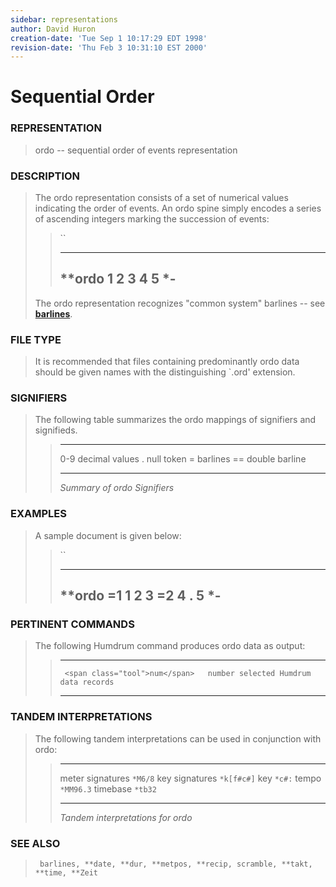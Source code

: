 ```yaml
---
sidebar: representations
author: David Huron
creation-date: 'Tue Sep 1 10:17:29 EDT 1998'
revision-date: 'Thu Feb 3 10:31:10 EST 2000'
---
```



Sequential Order
===========================================

### REPRESENTATION

> <span class="rep">ordo</span> \-- sequential order of events representation

### DESCRIPTION

> The <span class="rep">ordo</span> representation consists of a set of numerical values
> indicating the order of events. An <span class="rep">ordo</span> spine simply encodes a
> series of ascending integers marking the succession of events:
>
> > ``
> >
> >   ----------
> >   \*\*ordo
> >   1
> >   2
> >   3
> >   4
> >   5
> >   \*-
> >   ----------
> >
> The <span class="rep">ordo</span> representation recognizes \"common system\" barlines
> \-- see [**barlines**](barlines.rep.html).

### FILE TYPE

> It is recommended that files containing predominantly <span class="rep">ordo</span> data
> should be given names with the distinguishing \`.ord\' extension.

### SIGNIFIERS

> The following table summarizes the <span class="rep">ordo</span> mappings of signifiers
> and signifieds.
>
> >   ----- ----------------
> >   0-9   decimal values
> >   .     null token
> >   =     barlines
> >   ==    double barline
> >   ----- ----------------
> >
> > *Summary of <span class="rep">ordo</span> Signifiers*

### EXAMPLES

> A sample document is given below:
>
> > ``
> >
> >   ----------
> >   \*\*ordo
> >   =1
> >   1
> >   2
> >   3
> >   =2
> >   4
> >   .
> >   5
> >   \*-
> >   ----------
> >
### PERTINENT COMMANDS

> The following Humdrum command produces <span class="rep">ordo</span> data as output:
>
> >   -- --------------------------------- --------------------------------------
> >      <span class="tool">num</span>   number selected Humdrum data records
> >   -- --------------------------------- --------------------------------------
> >
### TANDEM INTERPRETATIONS

> The following tandem interpretations can be used in conjunction with
> <span class="rep">ordo</span>:
>
> >   ------------------ ------------
> >   meter signatures   `*M6/8`
> >   key signatures     `*k[f#c#]`
> >   key                `*c#:`
> >   tempo              `*MM96.3`
> >   timebase           `*tb32`
> >   ------------------ ------------
> >
> > *Tandem interpretations for <span class="rep">ordo</span>*

### SEE ALSO

> ` barlines, **date, **dur, **metpos, **recip, scramble, **takt, **time, **Zeit`

